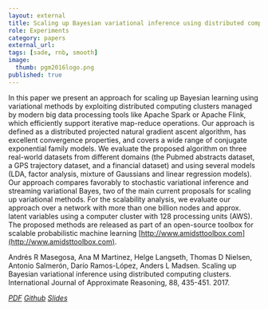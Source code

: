 ```yaml
---
layout: external
title: Scaling up Bayesian variational inference using distributed computing clusters
role: Experiments
category: papers
external_url:
tags: [sade, rnb, smooth]
image:
  thumb: pgm2016logo.png
published: true
---
```


In this paper we present an approach for scaling up Bayesian learning using variational
methods by exploiting distributed computing clusters managed by modern big data processing
tools like Apache Spark or Apache Flink, which efficiently support iterative map-reduce
operations. Our approach is defined as a distributed projected natural gradient ascent
algorithm, has excellent convergence properties, and covers a wide range of conjugate
exponential family models. We evaluate the proposed algorithm on three real-world datasets
from different domains (the Pubmed abstracts dataset, a GPS trajectory dataset, and a
financial dataset) and using several models (LDA, factor analysis, mixture of Gaussians
and linear regression models). Our approach compares favorably to stochastic variational
inference and streaming variational Bayes, two of the main current proposals for scaling
up variational methods. For the scalability analysis, we evaluate our approach over a
network with more than one billion nodes and approx.  latent variables using a computer
cluster with 128 processing units (AWS). The proposed methods are released as part of
an open-source toolbox for scalable probabilistic machine learning [http://www.amidsttoolbox.com](http://www.amidsttoolbox.com).

Andrés R Masegosa, Ana M Martinez, Helge Langseth, Thomas D Nielsen, Antonio Salmerón, Darío Ramos-López, Anders L Madsen.
Scaling up Bayesian variational inference using distributed computing clusters. International Journal of Approximate Reasoning, 88, 435-451. 2017.

<a href="https://www.sciencedirect.com/science/article/pii/S0888613X17303985"><i class="fa fa-file-pdf-o" aria-hidden="true"> PDF</i></a> <a href="https://github.com/amidst/toolbox"><i class="fa fa-github" aria-hidden="true" > Github</i></a> <a href="/papers/PGM2016-slides.pdf"><i class="fa fa-line-chart" aria-hidden="true" > Slides</i></a>
